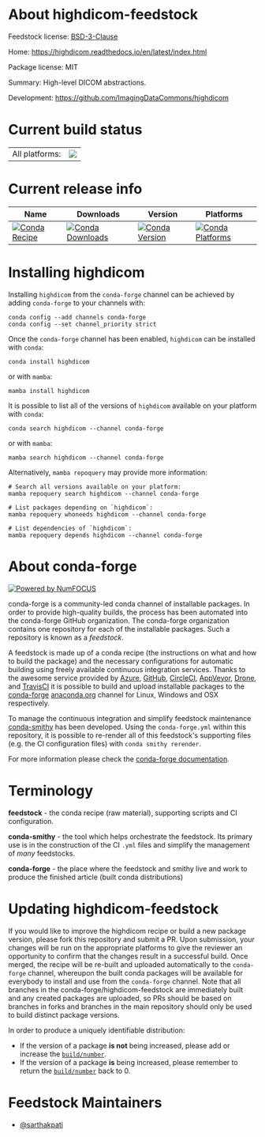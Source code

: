 About highdicom-feedstock
=========================

Feedstock license: [BSD-3-Clause](https://github.com/conda-forge/highdicom-feedstock/blob/main/LICENSE.txt)

Home: https://highdicom.readthedocs.io/en/latest/index.html

Package license: MIT

Summary: High-level DICOM abstractions.

Development: https://github.com/ImagingDataCommons/highdicom

Current build status
====================


<table><tr><td>All platforms:</td>
    <td>
      <a href="https://dev.azure.com/conda-forge/feedstock-builds/_build/latest?definitionId=26010&branchName=main">
        <img src="https://dev.azure.com/conda-forge/feedstock-builds/_apis/build/status/highdicom-feedstock?branchName=main">
      </a>
    </td>
  </tr>
</table>

Current release info
====================

| Name | Downloads | Version | Platforms |
| --- | --- | --- | --- |
| [![Conda Recipe](https://img.shields.io/badge/recipe-highdicom-green.svg)](https://anaconda.org/conda-forge/highdicom) | [![Conda Downloads](https://img.shields.io/conda/dn/conda-forge/highdicom.svg)](https://anaconda.org/conda-forge/highdicom) | [![Conda Version](https://img.shields.io/conda/vn/conda-forge/highdicom.svg)](https://anaconda.org/conda-forge/highdicom) | [![Conda Platforms](https://img.shields.io/conda/pn/conda-forge/highdicom.svg)](https://anaconda.org/conda-forge/highdicom) |

Installing highdicom
====================

Installing `highdicom` from the `conda-forge` channel can be achieved by adding `conda-forge` to your channels with:

```
conda config --add channels conda-forge
conda config --set channel_priority strict
```

Once the `conda-forge` channel has been enabled, `highdicom` can be installed with `conda`:

```
conda install highdicom
```

or with `mamba`:

```
mamba install highdicom
```

It is possible to list all of the versions of `highdicom` available on your platform with `conda`:

```
conda search highdicom --channel conda-forge
```

or with `mamba`:

```
mamba search highdicom --channel conda-forge
```

Alternatively, `mamba repoquery` may provide more information:

```
# Search all versions available on your platform:
mamba repoquery search highdicom --channel conda-forge

# List packages depending on `highdicom`:
mamba repoquery whoneeds highdicom --channel conda-forge

# List dependencies of `highdicom`:
mamba repoquery depends highdicom --channel conda-forge
```


About conda-forge
=================

[![Powered by
NumFOCUS](https://img.shields.io/badge/powered%20by-NumFOCUS-orange.svg?style=flat&colorA=E1523D&colorB=007D8A)](https://numfocus.org)

conda-forge is a community-led conda channel of installable packages.
In order to provide high-quality builds, the process has been automated into the
conda-forge GitHub organization. The conda-forge organization contains one repository
for each of the installable packages. Such a repository is known as a *feedstock*.

A feedstock is made up of a conda recipe (the instructions on what and how to build
the package) and the necessary configurations for automatic building using freely
available continuous integration services. Thanks to the awesome service provided by
[Azure](https://azure.microsoft.com/en-us/services/devops/), [GitHub](https://github.com/),
[CircleCI](https://circleci.com/), [AppVeyor](https://www.appveyor.com/),
[Drone](https://cloud.drone.io/welcome), and [TravisCI](https://travis-ci.com/)
it is possible to build and upload installable packages to the
[conda-forge](https://anaconda.org/conda-forge) [anaconda.org](https://anaconda.org/)
channel for Linux, Windows and OSX respectively.

To manage the continuous integration and simplify feedstock maintenance
[conda-smithy](https://github.com/conda-forge/conda-smithy) has been developed.
Using the ``conda-forge.yml`` within this repository, it is possible to re-render all of
this feedstock's supporting files (e.g. the CI configuration files) with ``conda smithy rerender``.

For more information please check the [conda-forge documentation](https://conda-forge.org/docs/).

Terminology
===========

**feedstock** - the conda recipe (raw material), supporting scripts and CI configuration.

**conda-smithy** - the tool which helps orchestrate the feedstock.
                   Its primary use is in the construction of the CI ``.yml`` files
                   and simplify the management of *many* feedstocks.

**conda-forge** - the place where the feedstock and smithy live and work to
                  produce the finished article (built conda distributions)


Updating highdicom-feedstock
============================

If you would like to improve the highdicom recipe or build a new
package version, please fork this repository and submit a PR. Upon submission,
your changes will be run on the appropriate platforms to give the reviewer an
opportunity to confirm that the changes result in a successful build. Once
merged, the recipe will be re-built and uploaded automatically to the
`conda-forge` channel, whereupon the built conda packages will be available for
everybody to install and use from the `conda-forge` channel.
Note that all branches in the conda-forge/highdicom-feedstock are
immediately built and any created packages are uploaded, so PRs should be based
on branches in forks and branches in the main repository should only be used to
build distinct package versions.

In order to produce a uniquely identifiable distribution:
 * If the version of a package **is not** being increased, please add or increase
   the [``build/number``](https://docs.conda.io/projects/conda-build/en/latest/resources/define-metadata.html#build-number-and-string).
 * If the version of a package **is** being increased, please remember to return
   the [``build/number``](https://docs.conda.io/projects/conda-build/en/latest/resources/define-metadata.html#build-number-and-string)
   back to 0.

Feedstock Maintainers
=====================

* [@sarthakpati](https://github.com/sarthakpati/)

